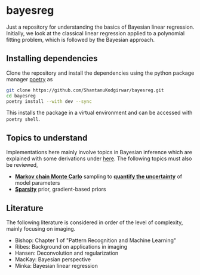 # bayesreg

Just a repository for understanding the basics of Bayesian linear regression. Initially, we look at the classical linear regression applied to a polynomial fitting problem, which is followed by the Bayesian approach.

## Installing dependencies

Clone the repository and install the dependencies using the python package manager [poetry](https://github.com/python-poetry/poetry) as
```bash
git clone https://github.com/ShantanuKodgirwar/bayesreg.git
cd bayesreg
poetry install --with dev --sync
```
This installs the package in a virtual environment and can be accessed with `poetry shell`.

## Topics to understand

Implementations here mainly involve topics in Bayesian inference which are explained with some derivations under [here](documentation/bayesian_inference.pdf). The following topics must also be reviewed, 

* [**Markov chain Monte Carlo**](https://en.wikipedia.org/wiki/Markov_chain_Monte_Carlo) sampling to [**quantify the uncertainty**](https://en.wikipedia.org/wiki/Uncertainty_quantification) of model parameters
* [**Sparsity**](https://en.wikipedia.org/wiki/Compressed_sensing) prior, gradient-based priors

## Literature

The following literature is considered in order of the level of complexity, mainly focusing on imaging.

* Bishop: Chapter 1 of "Pattern Recognition and Machine Learning"
* Ribes: Background on applications in imaging
* Hansen: Deconvolution and regularization
* MacKay: Bayesian perspective
* Minka: Bayesian linear regression
